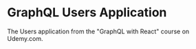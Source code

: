 # GraphQL Users Application

The Users application from the "GraphQL with React" course on Udemy.com.
